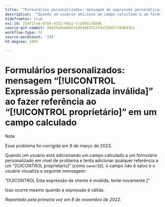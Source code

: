 ```yaml
---
title: '“Formulários personalizados: mensagem de expressão personalizada inválida ao fazer referência ao proprietário em um campo calculado”'
description: '“Quando um usuário adiciona um campo calculado a um formulário personalizado em nível de problema e tenta adicionar qualquer referência a um proprietário (como “ownerID”), o campo não é salvo e o usuário vê a seguinte mensagem: esta expressão de cliente é inválida. Tente novamente.”'
hidefromtoc: true
exl-id: 254f1fae-0784-4332-99a1-cc1895c50896
source-git-commit: d6935a9ad66633d64083f227def3b027349645b1
workflow-type: ht
source-wordcount: '135'
ht-degree: 100%

---
```


# Formulários personalizados: mensagem “[!UICONTROL Expressão personalizada inválida]” ao fazer referência ao “[!UICONTROL proprietário]” em um campo calculado

>[!NOTE]
>
>Esse problema foi corrigido em 9 de março de 2023.

<!--
>[!NOTE]
>
>This issue was fixed on December 1, 2022.
-->

Quando um usuário está adicionando um campo calculado a um formulário personalizado em nível de problema e tenta adicionar qualquer referência a um “[!UICONTROL proprietário]” (como `ownerID`), o campo não é salvo e o usuário visualiza a seguinte mensagem:

“[!UICONTROL Esta expressão de cliente é inválida, tente novamente.]”

Isso ocorre mesmo quando a expressão é válida.

_Reportado pela primeira vez em 8 de novembro de 2022._
